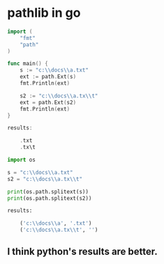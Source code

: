 # pathlib in go

```go
import (
    "fmt"
    "path"
)

func main() {
    s := "c:\\docs\\a.txt"
    ext := path.Ext(s)
    fmt.Println(ext)

    s2 := "c:\\docs\\a.tx\\t"
    ext = path.Ext(s2)
    fmt.Println(ext)
}

results:

    .txt
    .tx\t   
```

```python
import os

s = "c:\\docs\\a.txt"
s2 = "c:\\docs\\a.tx\\t"

print(os.path.splitext(s))
print(os.path.splitext(s2))

results:

    ('c:\\docs\\a', '.txt')
    ('c:\\docs\\a.tx\\t', '')

```

## I think python's results are better.